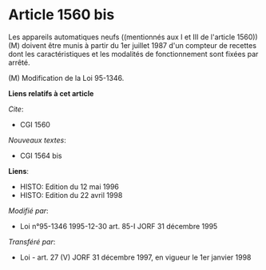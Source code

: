 # Article 1560 bis

Les appareils automatiques neufs ((mentionnés aux I et III de l'article 1560)) (M) doivent être munis à partir du 1er juillet
1987 d'un compteur de recettes dont les caractéristiques et les modalités de fonctionnement sont fixées par arrêté.

(M) Modification de la Loi 95-1346.

**Liens relatifs à cet article**

_Cite_:

  - CGI 1560

_Nouveaux textes_:

  - CGI 1564 bis

**Liens**:

  - HISTO: Edition du 12 mai 1996
  - HISTO: Edition du 22 avril 1998

_Modifié par_:

  - Loi n°95-1346 1995-12-30 art. 85-I JORF 31 décembre 1995

_Transféré par_:

  - Loi - art. 27 (V) JORF 31 décembre 1997, en vigueur le 1er janvier 1998
